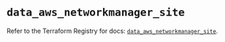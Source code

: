 # `data_aws_networkmanager_site`

Refer to the Terraform Registry for docs: [`data_aws_networkmanager_site`](https://registry.terraform.io/providers/hashicorp/aws/6.5.0/docs/data-sources/networkmanager_site).
